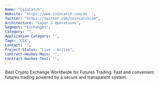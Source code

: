```yaml
---
Name: "CoinCatch",
Website: "https://www.coincatch.com/en  ",
Twitter: "https://twitter.com/coincatchcom",
Architecture: "Layer 1 Operations",
Segment: "Exchanges",
Category: "",
Application-Category: "",
Tags: "CEX",
Contact: "",
Project-Status: "Live - Active",
Contract-Hashes-Main: "",
Contract-Hashes-Test: "",
---
```

<!--lang:en--> 
Best Crypto Exchange Worldwide for Futures Trading.
Fast and convenient futures trading powered by a secure and transparent system.
<!--lang:es--] 
<!--lang:de--] 
<!--lang:fr--] 
<!--lang:pl--] 
<!--lang:uk--] 
[!--lang:*-->